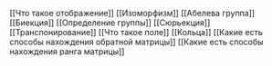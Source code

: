 [[Что такое отображение]]
[[Изоморфизм]]
[[Абелева группа]]
[[Биекция]]
[[Определение группы]]
[[Сюрьекция]]
[[Транспонирование]]
[[Что такое поле]]
[[Кольца]]
[[Какие есть способы нахождения обратной матрицы]]
[[Какие есть способы нахождения ранга матрицы]]
